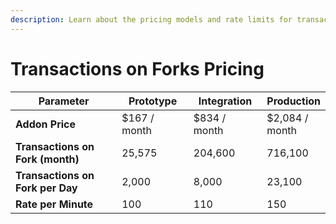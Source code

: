 ```yaml
---
description: Learn about the pricing models and rate limits for transactions on forks.
---
```


# Transactions on Forks Pricing

<table><thead><tr><th width="283">Parameter</th><th width="151">Prototype</th><th width="141">Integration</th><th>Production</th></tr></thead><tbody><tr><td><strong>Addon Price</strong></td><td>$167 / month</td><td>$834 / month</td><td>$2,084 / month</td></tr><tr><td><strong>Transactions on Fork (month)</strong></td><td>25,575</td><td>204,600</td><td>716,100</td></tr><tr><td><strong>Transactions on Fork per Day</strong></td><td>2,000</td><td>8,000</td><td>23,100</td></tr><tr><td><strong>Rate per Minute</strong></td><td>100</td><td>110</td><td>150</td></tr></tbody></table>
